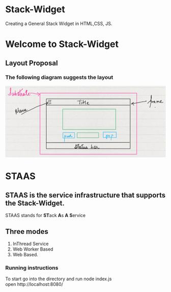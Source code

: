 # Stack-Widget
Creating a General Stack Widget in HTML,CSS, JS.

# Welcome to Stack-Widget

## Layout Proposal


### The following diagram suggests the layout
![Stack-Widget Layout](/Image%20for%20Stack%20Widget.png)

# STAAS 

## STAAS is the service infrastructure that supports the Stack-Widget.
STAAS stands for **ST**ack **A**s **A** **S**ervice
## Three modes 
1. InThread Service
2. Web Worker Based
3. Web Based.


### Running instructions

To start go into the directory and run
node index.js <br/>
open http://localhost:8080/
